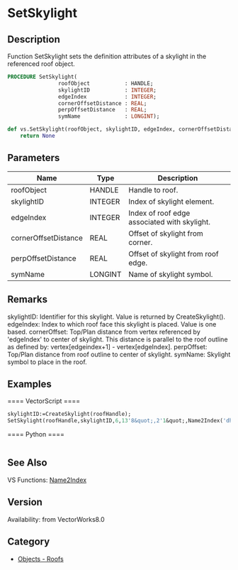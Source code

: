 # SetSkylight

## Description
Function SetSkylight sets the definition attributes of a skylight in the referenced roof object.

```pascal
PROCEDURE SetSkylight(
				roofObject           : HANDLE;
				skylightID           : INTEGER;
				edgeIndex            : INTEGER;
				cornerOffsetDistance : REAL;
				perpOffsetDistance   : REAL;
				symName              : LONGINT);
```

```python
def vs.SetSkylight(roofObject, skylightID, edgeIndex, cornerOffsetDistance, perpOffsetDistance, symName):
    return None
```

## Parameters
|Name|Type|Description|
|---|---|---|
|roofObject|HANDLE|Handle to roof.|
|skylightID|INTEGER|Index of skylight element.|
|edgeIndex|INTEGER|Index of roof edge associated with skylight.|
|cornerOffsetDistance|REAL|Offset of skylight from corner.|
|perpOffsetDistance|REAL|Offset of skylight from roof edge.|
|symName|LONGINT|Name of skylight symbol.|

## Remarks
skylightID: Identifier for this skylight.  Value is returned by CreateSkylight().
edgeIndex: Index to which roof face this skylight is placed.  Value is one based.
cornerOffset: Top/Plan distance from vertex referenced by 'edgeIndex' to center of skylight.  This distance is parallel to the roof outline as defined by: vertex[edgeindex+1] - vertex[edgeIndex].
perpOffset: Top/Plan distance from roof outline to center of skylight.
symName: Skylight symbol to place in the roof.

## Examples
==== VectorScript ====
```pascal
skylightID:=CreateSkylight(roofHandle);
SetSkylight(roofHandle,skylightID,6,13'8&quot;,2'1&quot;,Name2Index('dh2436'));
```
==== Python ====
```python

```

## See Also
VS Functions:
[Name2Index](Name2Index.md)

## Version
Availability: from VectorWorks8.0

## Category
* [Objects - Roofs](../Categories/Objects%20-%20Roofs.md)
